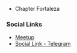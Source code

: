 * Chapter Fortaleza

### Social Links
* [Meetup](https://www.meetup.com/pt-BR/OWASP-Fortaleza-Chapter)
* [Social Link - Telegram ](https://t.me/owaspfortaleza)
